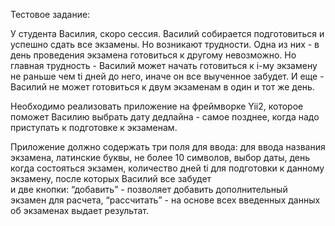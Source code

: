 Тестовое задание:

У студента Василия, скоро сессия. Василий собирается подготовиться и успешно сдать все экзамены. Но возникают трудности. Одна из них - в день проведения экзамена готовиться к другому невозможно. Но главная трудность - Василий может начать готовиться к i-му экзамену не раньше чем ti дней до него, иначе он все выученное забудет. И еще - Василий не может готовиться к двум экзаменам в один и тот же день.  

Необходимо реализовать приложение на фреймворке Yii2, которое поможет Василию выбрать дату дедлайна - самое позднее, когда надо приступать к подготовке к экзаменам. 

Приложение должно содержать три поля для ввода:
для ввода названия экзамена, латинские буквы, не более 10 символов, 
выбор даты, день когда состояться экзамен, 
количество дней ti для подготовки к данному экзамену, после которых Василий все забудет  
и две кнопки: 
“добавить” - позволяет добавить дополнительный экзамен для расчета,
“рассчитать” - на основе всех введенных данных об экзаменах выдает результат. 
